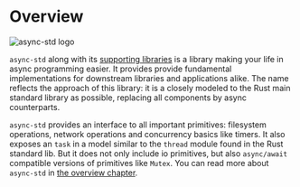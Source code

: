 # Overview

![async-std logo](./images/horizontal_color.svg)

`async-std` along with its [supporting libraries][organization] is a library making your life in async programming easier. It provides provide fundamental implementations for downstream libraries and applications alike. The name reflects the approach of this library: it is a closely modeled to the Rust main standard library as possible, replacing all components by async counterparts.

`async-std` provides an interface to all important primitives: filesystem operations, network operations and concurrency basics like timers. It also exposes an `task` in a model similar to the `thread` module found in the Rust standard lib.  But it does not only include io primitives, but also `async/await` compatible versions of primitives like `Mutex`. You can read more about `async-std` in [the overview chapter][overview-std].

[organization]: https://github.com/async-rs/async-std
[overview-std]: overview/async-std/
